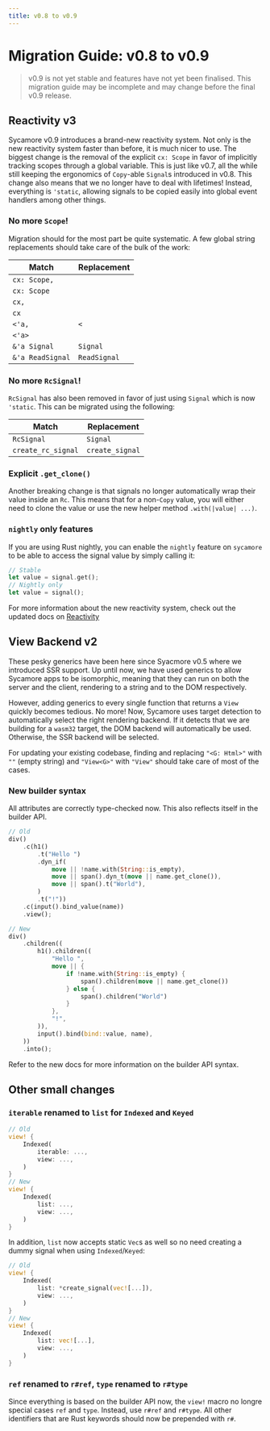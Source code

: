 ```yaml
---
title: v0.8 to v0.9
---
```


# Migration Guide: v0.8 to v0.9

> v0.9 is not yet stable and features have not yet been finalised. This
> migration guide may be incomplete and may change before the final v0.9
> release.

## Reactivity v3

Sycamore v0.9 introduces a brand-new reactivity system. Not only is the new
reactivity system faster than before, it is much nicer to use. The biggest
change is the removal of the explicit `cx: Scope` in favor of implicitly
tracking scopes through a global variable. This is just like v0.7, all the while
still keeping the ergonomics of `Copy`-able `Signal`s introduced in v0.8. This
change also means that we no longer have to deal with lifetimes! Instead,
everything is `'static`, allowing signals to be copied easily into global event
handlers among other things.

### No more `Scope`!

Migration should for the most part be quite systematic. A few global string
replacements should take care of the bulk of the work:

| Match            | Replacement  |
| ---------------- | ------------ |
| `cx: Scope,`     | ` `          |
| `cx: Scope`      | ` `          |
| `cx,`            | ` `          |
| `cx`             | ` `          |
| `<'a,`           | `<`          |
| `<'a>`           | ` `          |
| `&'a Signal`     | `Signal`     |
| `&'a ReadSignal` | `ReadSignal` |

### No more `RcSignal`!

`RcSignal` has also been removed in favor of just using `Signal` which is now
`'static`. This can be migrated using the following:

| Match              | Replacement     |
| ------------------ | --------------- |
| `RcSignal`         | `Signal`        |
| `create_rc_signal` | `create_signal` |

### Explicit `.get_clone()`

Another breaking change is that signals no longer automatically wrap their value
inside an `Rc`. This means that for a non-`Copy` value, you will either need to
clone the value or use the new helper method `.with(|value| ...)`.

### `nightly` only features

If you are using Rust nightly, you can enable the `nightly` feature on
`sycamore` to be able to access the signal value by simply calling it:

```rust
// Stable
let value = signal.get();
// Nightly only
let value = signal();
```

For more information about the new reactivity system, check out the updated docs
on [Reactivity](/book/introduction/adding-state)

## View Backend v2

These pesky generics have been here since Syacmore v0.5 where we introduced SSR
support. Up until now, we have used generics to allow Sycamore apps to be
isomorphic, meaning that they can run on both the server and the client,
rendering to a string and to the DOM respectively.

However, adding generics to every single function that returns a `View` quickly
becomes tedious. No more! Now, Sycamore uses target detection to automatically
select the right rendering backend. If it detects that we are building for a
`wasm32` target, the DOM backend will automatically be used. Otherwise, the SSR
backend will be selected.

For updating your existing codebase, finding and replacing `"<G: Html>"` with
`""` (empty string) and `"View<G>"` with `"View"` should take care of most of
the cases.

### New builder syntax

All attributes are correctly type-checked now. This also reflects itself in the
builder API.

```rust
// Old
div()
    .c(h1()
        .t("Hello ")
        .dyn_if(
            move || !name.with(String::is_empty),
            move || span().dyn_t(move || name.get_clone()),
            move || span().t("World"),
        )
        .t("!"))
    .c(input().bind_value(name))
    .view();

// New
div()
    .children((
        h1().children((
            "Hello ",
            move || {
                if !name.with(String::is_empty) {
                    span().children(move || name.get_clone())
                } else {
                    span().children("World")
                }
            },
            "!",
        )),
        input().bind(bind::value, name),
    ))
    .into();
```

Refer to the new docs for more information on the builder API syntax.

## Other small changes

### `iterable` renamed to `list` for `Indexed` and `Keyed`

```rust
// Old
view! {
    Indexed(
        iterable: ...,
        view: ...,
    )
}
// New
view! {
    Indexed(
        list: ...,
        view: ...,
    )
}
```

In addition, `list` now accepts static `Vec`s as well so no need creating a
dummy signal when using `Indexed`/`Keyed`:

```rust
// Old
view! {
    Indexed(
        list: *create_signal(vec![...]),
        view: ...,
    )
}
// New
view! {
    Indexed(
        list: vec![...],
        view: ...,
    )
}
```

### `ref` renamed to `r#ref`, `type` renamed to `r#type`

Since everything is based on the builder API now, the `view!` macro no longre
special cases `ref` and `type`. Instead, use `r#ref` and `r#type`. All other
identifiers that are Rust keywords should now be prepended with `r#`.
